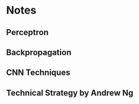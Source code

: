 # Notes

## Perceptron

## Backpropagation

## CNN  Techniques

## Technical Strategy by Andrew Ng

